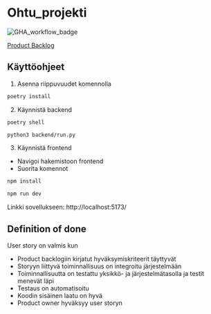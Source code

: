 # Ohtu_projekti

![GHA_workflow_badge](https://github.com/sepaww/Ohtu_projekti/workflows/CI/badge.svg)


[Product Backlog](https://helsinkifi-my.sharepoint.com/:x:/g/personal/simonena_ad_helsinki_fi/Ed88uF9sw4xFoWAGecS_zvIBGAcMHuNmpuXQZrrZfnn-5g)

## Käyttöohjeet

1. Asenna riippuvuudet komennolla

```bash
poetry install
```

2. Käynnistä backend

```bash
poetry shell
```

```bash
python3 backend/run.py
```

3. Käynnistä frontend
- Navigoi hakemistoon frontend
- Suorita komennot

```bash
npm install
```

```bash
npm run dev
```
Linkki sovellukseen:
http://localhost:5173/


## Definition of done

User story on valmis kun
- Product backlogiin kirjatut hyväksymiskriteerit täyttyvät
- Storyyn liittyvä toiminnallisuus on integroitu järjestelmään
- Toiminnallisuutta on testattu yksikkö- ja järjestelmätasolla ja testit menevät läpi
- Testaus on automatisoitu
- Koodin sisäinen laatu on hyvä
- Product owner hyväksyy user storyn
